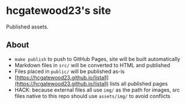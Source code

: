 # hcgatewood23's site

Published assets.

## About
- `make publish` to push to GitHub Pages, site will be built automatically
- Markdown files in `src/` will be converted to HTML and published
- Files placed in `public/` will be published as-is
- [https://hcgatewood23.github.io/listall](https://hcgatewood23.github.io/listall) lists all published pages
- HACK: because external files all use `img/` as the path for images, src files native to this repo should use `assets/img/` to avoid conflicts
